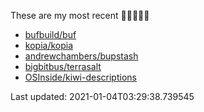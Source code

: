 These are my most recent 🌟🌟🌟🌟🌟

* [bufbuild/buf](https://github.com/bufbuild/buf)
* [kopia/kopia](https://github.com/kopia/kopia)
* [andrewchambers/bupstash](https://github.com/andrewchambers/bupstash)
* [bigbitbus/terrasalt](https://github.com/bigbitbus/terrasalt)
* [OSInside/kiwi-descriptions](https://github.com/OSInside/kiwi-descriptions)

Last updated: 2021-01-04T03:29:38.739545
